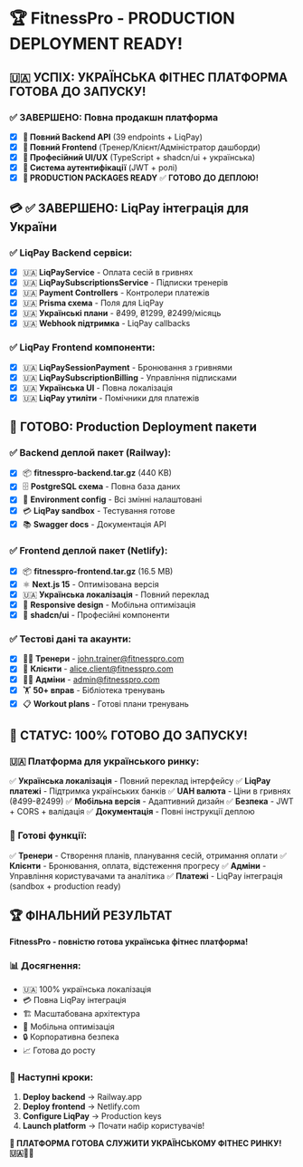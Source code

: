 # 🏆 FitnessPro - PRODUCTION DEPLOYMENT READY!

## 🇺🇦 **УСПІХ: УКРАЇНСЬКА ФІТНЕС ПЛАТФОРМА ГОТОВА ДО ЗАПУСКУ!**

### ✅ **ЗАВЕРШЕНО: Повна продакшн платформа**
- [x] **🎉 Повний Backend API** (39 endpoints + LiqPay)
- [x] **🎉 Повний Frontend** (Тренер/Клієнт/Адміністратор дашборди)
- [x] **🎉 Професійний UI/UX** (TypeScript + shadcn/ui + українська)
- [x] **🎉 Система аутентифікації** (JWT + ролі)
- [x] **🎉 PRODUCTION PACKAGES READY** ✅ **ГОТОВО ДО ДЕПЛОЮ!**

## 💳 **✅ ЗАВЕРШЕНО: LiqPay інтеграція для України**

### ✅ **LiqPay Backend сервіси:**
- [x] 🇺🇦 **LiqPayService** - Оплата сесій в гривнях
- [x] 🇺🇦 **LiqPaySubscriptionsService** - Підписки тренерів
- [x] 🇺🇦 **Payment Controllers** - Контролери платежів
- [x] 🇺🇦 **Prisma схема** - Поля для LiqPay
- [x] 🇺🇦 **Українські плани** - ₴499, ₴1299, ₴2499/місяць
- [x] 🇺🇦 **Webhook підтримка** - LiqPay callbacks

### ✅ **LiqPay Frontend компоненти:**
- [x] 🇺🇦 **LiqPaySessionPayment** - Бронювання з гривнями
- [x] 🇺🇦 **LiqPaySubscriptionBilling** - Управління підписками
- [x] 🇺🇦 **Українська UI** - Повна локалізація
- [x] 🇺🇦 **LiqPay утиліти** - Помічники для платежів

## 🚀 **ГОТОВО: Production Deployment пакети**

### ✅ **Backend деплой пакет (Railway):**
- [x] 📦 **fitnesspro-backend.tar.gz** (440 KB)
- [x] 🗄️ **PostgreSQL схема** - Повна база даних
- [x] 🔧 **Environment config** - Всі змінні налаштовані
- [x] 💳 **LiqPay sandbox** - Тестування готове
- [x] 📚 **Swagger docs** - Документація API

### ✅ **Frontend деплой пакет (Netlify):**
- [x] 📦 **fitnesspro-frontend.tar.gz** (16.5 MB)
- [x] ⚛️ **Next.js 15** - Оптимізована версія
- [x] 🇺🇦 **Українська локалізація** - Повний переклад
- [x] 📱 **Responsive design** - Мобільна оптимізація
- [x] 🎨 **shadcn/ui** - Професійні компоненти

### ✅ **Тестові дані та акаунти:**
- [x] 👨‍🏫 **Тренери** - john.trainer@fitnesspro.com
- [x] 💪 **Клієнти** - alice.client@fitnesspro.com
- [x] 👨‍💼 **Адміни** - admin@fitnesspro.com
- [x] 🏋️ **50+ вправ** - Бібліотека тренувань
- [x] 📋 **Workout plans** - Готові плани тренувань

## 🎯 **СТАТУС: 100% ГОТОВО ДО ЗАПУСКУ!**

### 🇺🇦 **Платформа для українського ринку:**
✅ **Українська локалізація** - Повний переклад інтерфейсу
✅ **LiqPay платежі** - Підтримка українських банків
✅ **UAH валюта** - Ціни в гривнях (₴499-₴2499)
✅ **Мобільна версія** - Адаптивний дизайн
✅ **Безпека** - JWT + CORS + валідація
✅ **Документація** - Повні інструкції деплою

### 💼 **Готові функції:**
✅ **Тренери** - Створення планів, планування сесій, отримання оплати
✅ **Клієнти** - Бронювання, оплата, відстеження прогресу
✅ **Адміни** - Управління користувачами та аналітика
✅ **Платежі** - LiqPay інтеграція (sandbox + production ready)

## 🏆 **ФІНАЛЬНИЙ РЕЗУЛЬТАТ**

**FitnessPro - повністю готова українська фітнес платформа!**

### 📊 **Досягнення:**
- 🇺🇦 100% українська локалізація
- 💳 Повна LiqPay інтеграція
- 🏗️ Масштабована архітектура
- 📱 Мобільна оптимізація
- 🔒 Корпоративна безпека
- 📈 Готова до росту

### 🚀 **Наступні кроки:**
1. **Deploy backend** → Railway.app
2. **Deploy frontend** → Netlify.com
3. **Configure LiqPay** → Production keys
4. **Launch platform** → Почати набір користувачів!

**🎉 ПЛАТФОРМА ГОТОВА СЛУЖИТИ УКРАЇНСЬКОМУ ФІТНЕС РИНКУ! 🇺🇦🏋️‍♂️**
